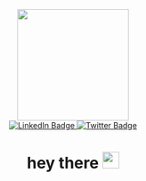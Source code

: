 <div id="header" align="center">
  <img src="https://media2.giphy.com/media/v1.Y2lkPTc5MGI3NjExbDJtNTJ3NWFoeG1xMThtNTA1bm91OXd2dWlvNHd2Z2JhMDRhNDBoNCZlcD12MV9pbnRlcm5hbF9naWZfYnlfaWQmY3Q9Zw/2IudUHdI075HL02Pkk/giphy.gif" width="200"/>
  <div id="badges">
    <a href="https://www.linkedin.com/in/izaankhalid/">
      <img src="https://img.shields.io/badge/LinkedIn-blue?style=for-the-badge&logo=linkedin&logoColor=white" alt="LinkedIn Badge"/>
    </a>
    <a href="https://x.com/Izaan_Khld">
      <img src="https://img.shields.io/badge/Twitter-blue?style=for-the-badge&logo=twitter&logoColor=white" alt="Twitter Badge"/>
    </a>
  </div>
  <img src="https://komarev.com/ghpvc/?username=Izaan-Khalid&style=flat-square&color=blue" alt=""/>
  <h1>
    hey there
    <img src="https://media.giphy.com/media/hvRJCLFzcasrR4ia7z/giphy.gif" width="30px"/>
  </h1>
</div>

